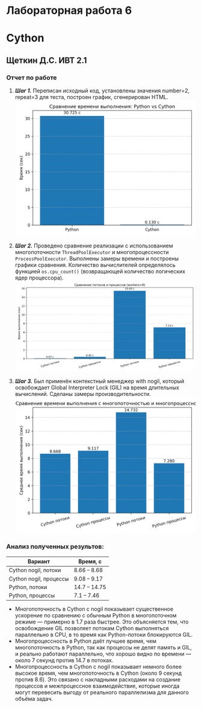# Лабораторная работа 6
# Cython
## Щеткин Д.С. ИВТ 2.1

### Отчет по работе

1. ***Шаг 1.***
Переписан исходный код, установлены значения number=2, repeat=3 для теста, построен график, сгенерирован HTML.
![](test_1.png)


2. ***Шаг 2.***
Проведено сравнение реализации с использованием многопоточности ```ThreadPoolExecutor``` и многопроцессности ```ProcessPoolExecutor```. Выполнены замеры времени и построены графики сравнения. Количество вычислителей определялось функцией ```os.cpu_count()``` (возвращающей количество логических ядер процессора).
![](test_2.png)

3. ***Шаг 3.***
Был применён контекстный менеджер with nogil, который освобождает Global Interpreter Lock (GIL) на время длительных вычислений. Сделаны замеры производительности.
![](test_3.png)

### Анализ полученных результов:
| Вариант                | Время, с     |
| ---------------------- | ------------ |
| Cython nogil, потоки   | 8.66 – 8.68  |
| Cython nogil, процессы | 9.08 – 9.17  |
| Python, потоки         | 14.7 – 14.75 |
| Python, процессы       | 7.1 – 7.46   |

- Многопоточность в Cython с nogil показывает существенное ускорение по сравнению с обычным Python в многопоточном режиме — примерно в 1.7 раза быстрее. Это объясняется тем, что освобождение GIL позволяет потокам Cython выполняться параллельно в CPU, в то время как Python-потоки блокируются GIL.
- Многопроцессность в Python даёт лучшее время, чем многопоточность в Python, так как процессы не делят память и GIL, и реально работают параллельно, что хорошо видно по времени — около 7 секунд против 14.7 в потоках.
- Многопроцессность в Cython с nogil показывает немного более высокое время, чем многопоточность в Cython (около 9 секунд против 8.6). Это связано с накладными расходами на создание процессов и межпроцессное взаимодействие, которые иногда могут перевесить выгоду от реального параллелизма для данного объёма задач.